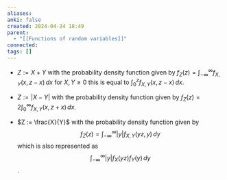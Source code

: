 ```yaml
---
aliases: 
anki: false
created: 2024-04-24 18:49
parent:
  - "[[Functions of random variables]]"
connected: 
tags: []
---
```


- $Z := X + Y$ with the probability density function given by $f_Z(z) = \int_{-\infty}^{\infty} f_{X,Y}(x, z - x) \, dx$ for $X,Y\geq 0$ this is equal to $\int_{0}^{z} f_{X,Y}(x, z - x) \, dx$.

- $Z := |X - Y|$ with the probability density function given by $f_Z(z) = 2 \int_{0}^{\infty} f_{X,Y}(x, z + x) \, dx$.

- $Z := \frac{X}{Y}$ with the probability density function given by $$f_Z(z) = \int_{-\infty}^{\infty} |y| f_{X,Y}(yz, y) \, dy$$ which is also represented as $$\int_{-\infty}^{\infty} |y| f_X(yz) f_Y(y) \, dy$$.
